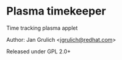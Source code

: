 # Plasma timekeeper
Time tracking plasma applet

Author: Jan Grulich &lt;jgrulich@redhat.com&gt;

Released under GPL 2.0+
